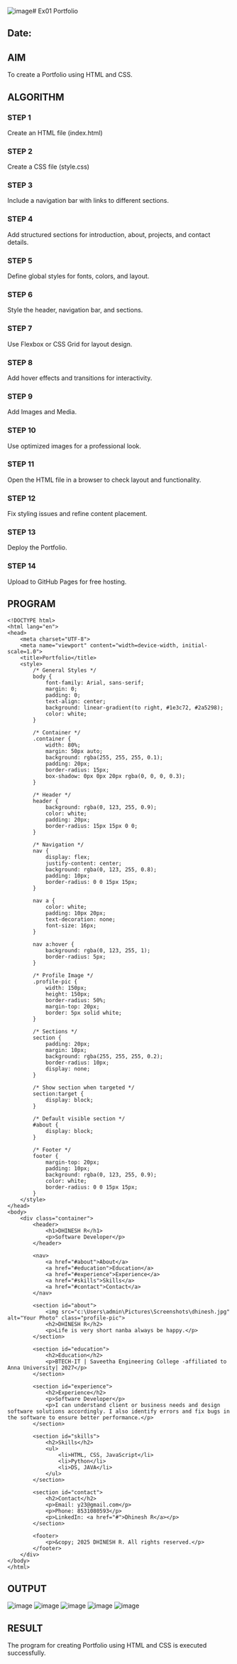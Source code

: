 ![image](https://github.com/user-attachments/assets/bba8fb11-b021-48ed-b58a-1b3150dbb300)# Ex01 Portfolio
## Date:

## AIM
To create a Portfolio using HTML and CSS.

## ALGORITHM
### STEP 1
Create an HTML file (index.html)

### STEP 2
Create a CSS file (style.css)

### STEP 3
Include a navigation bar with links to different sections.

### STEP 4
Add structured sections for introduction, about, projects, and contact details.

### STEP 5
Define global styles for fonts, colors, and layout.

### STEP 6
Style the header, navigation bar, and sections.

### STEP 7
Use Flexbox or CSS Grid for layout design.

### STEP 8
Add hover effects and transitions for interactivity.

### STEP 9
Add Images and Media.

### STEP 10
Use optimized images for a professional look.

### STEP 11
Open the HTML file in a browser to check layout and functionality.

### STEP 12
Fix styling issues and refine content placement.

### STEP 13
Deploy the Portfolio.

### STEP 14
Upload to GitHub Pages for free hosting.

## PROGRAM
```
<!DOCTYPE html>
<html lang="en">
<head>
    <meta charset="UTF-8">
    <meta name="viewport" content="width=device-width, initial-scale=1.0">
    <title>Portfolio</title>
    <style>
        /* General Styles */
        body {
            font-family: Arial, sans-serif;
            margin: 0;
            padding: 0;
            text-align: center;
            background: linear-gradient(to right, #1e3c72, #2a5298);
            color: white;
        }

        /* Container */
        .container {
            width: 80%;
            margin: 50px auto;
            background: rgba(255, 255, 255, 0.1);
            padding: 20px;
            border-radius: 15px;
            box-shadow: 0px 0px 20px rgba(0, 0, 0, 0.3);
        }

        /* Header */
        header {
            background: rgba(0, 123, 255, 0.9);
            color: white;
            padding: 20px;
            border-radius: 15px 15px 0 0;
        }

        /* Navigation */
        nav {
            display: flex;
            justify-content: center;
            background: rgba(0, 123, 255, 0.8);
            padding: 10px;
            border-radius: 0 0 15px 15px;
        }

        nav a {
            color: white;
            padding: 10px 20px;
            text-decoration: none;
            font-size: 16px;
        }

        nav a:hover {
            background: rgba(0, 123, 255, 1);
            border-radius: 5px;
        }

        /* Profile Image */
        .profile-pic {
            width: 150px;
            height: 150px;
            border-radius: 50%;
            margin-top: 20px;
            border: 5px solid white;
        }

        /* Sections */
        section {
            padding: 20px;
            margin: 10px;
            background: rgba(255, 255, 255, 0.2);
            border-radius: 10px;
            display: none;
        }

        /* Show section when targeted */
        section:target {
            display: block;
        }

        /* Default visible section */
        #about {
            display: block;
        }

        /* Footer */
        footer {
            margin-top: 20px;
            padding: 10px;
            background: rgba(0, 123, 255, 0.9);
            color: white;
            border-radius: 0 0 15px 15px;
        }
    </style>
</head>
<body>
    <div class="container">
        <header>
            <h1>DHINESH R</h1>
            <p>Software Developer</p>
        </header>

        <nav>
            <a href="#about">About</a>
            <a href="#education">Education</a>
            <a href="#experience">Experience</a>
            <a href="#skills">Skills</a>
            <a href="#contact">Contact</a>
        </nav>
        
        <section id="about">
            <img src="c:\Users\admin\Pictures\Screenshots\dhinesh.jpg" alt="Your Photo" class="profile-pic">
            <h2>DHINESH R</h2>
            <p>Life is very short nanba always be happy.</p>
        </section>
        
        <section id="education">
            <h2>Education</h2>
            <p>BTECH-IT | Saveetha Engineering College -affiliated to Anna University| 2027</p>
        </section>
        
        <section id="experience">
            <h2>Experience</h2>
            <p>Software Developer</p>
            <p>I can understand client or business needs and design software solutions accordingly. I also identify errors and fix bugs in the software to ensure better performance.</p>
        </section>
        
        <section id="skills">
            <h2>Skills</h2>
            <ul>
                <li>HTML, CSS, JavaScript</li>
                <li>Python</li>
                <li>DS, JAVA</li>
            </ul>
        </section>
        
        <section id="contact">
            <h2>Contact</h2>
            <p>Email: y23@gmail.com</p>
            <p>Phone: 8531080593</p>
            <p>LinkedIn: <a href="#">Dhinesh R</a></p>
        </section>
        
        <footer>
            <p>&copy; 2025 DHINESH R. All rights reserved.</p>
        </footer>
    </div>
</body>
</html>
```

## OUTPUT
![image](https://github.com/user-attachments/assets/e06819ec-3744-413d-ae53-b22004f98ef6)
![image](https://github.com/user-attachments/assets/e224dda9-059c-4833-9dc5-6691afb0e30c)
![image](https://github.com/user-attachments/assets/9613cc62-1903-4522-95f2-b4c553be3c5d)
![image](https://github.com/user-attachments/assets/a2aa7ea2-2e90-435a-8873-de2b228ee22c)
![image](https://github.com/user-attachments/assets/6397ece1-063b-474e-a56e-f34fcc8301eb)






## RESULT
The program for creating Portfolio using HTML and CSS is executed successfully.
